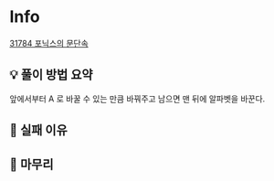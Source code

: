 # Info
[31784 포닉스의 문단속](https://www.acmicpc.net/problem/31784)

## 💡 풀이 방법 요약
앞에서부터 A 로 바꿀 수 있는 만큼 바꿔주고 남으면 맨 뒤에 알파벳을 바꾼다.
## 👀 실패 이유

## 🙂 마무리

